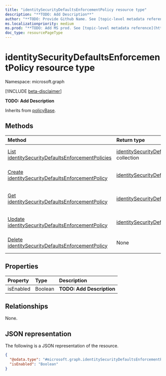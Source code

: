 ```yaml
---
title: "identitySecurityDefaultsEnforcementPolicy resource type"
description: "**TODO: Add Description**"
author: "**TODO: Provide Github Name. See [topic-level metadata reference](https://msgo.azurewebsites.net/add/document/guidelines/metadata.html#topic-level-metadata)**"
ms.localizationpriority: medium
ms.prod: "**TODO: Add MS prod. See [topic-level metadata reference](https://msgo.azurewebsites.net/add/document/guidelines/metadata.html#topic-level-metadata)**"
doc_type: resourcePageType
---
```


# identitySecurityDefaultsEnforcementPolicy resource type

Namespace: microsoft.graph

[!INCLUDE [beta-disclaimer](../../includes/beta-disclaimer.md)]

**TODO: Add Description**


Inherits from [policyBase](../resources/policybase.md).

## Methods
|Method|Return type|Description|
|:---|:---|:---|
|[List identitySecurityDefaultsEnforcementPolicies](../api/identitysecuritydefaultsenforcementpolicy-list.md)|[identitySecurityDefaultsEnforcementPolicy](../resources/identitysecuritydefaultsenforcementpolicy.md) collection|Get a list of the [identitySecurityDefaultsEnforcementPolicy](../resources/identitysecuritydefaultsenforcementpolicy.md) objects and their properties.|
|[Create identitySecurityDefaultsEnforcementPolicy](../api/policyroot-post-identitysecuritydefaultsenforcementpolicy.md)|[identitySecurityDefaultsEnforcementPolicy](../resources/identitysecuritydefaultsenforcementpolicy.md)|Create a new [identitySecurityDefaultsEnforcementPolicy](../resources/identitysecuritydefaultsenforcementpolicy.md) object.|
|[Get identitySecurityDefaultsEnforcementPolicy](../api/identitysecuritydefaultsenforcementpolicy-get.md)|[identitySecurityDefaultsEnforcementPolicy](../resources/identitysecuritydefaultsenforcementpolicy.md)|Read the properties and relationships of an [identitySecurityDefaultsEnforcementPolicy](../resources/identitysecuritydefaultsenforcementpolicy.md) object.|
|[Update identitySecurityDefaultsEnforcementPolicy](../api/identitysecuritydefaultsenforcementpolicy-update.md)|[identitySecurityDefaultsEnforcementPolicy](../resources/identitysecuritydefaultsenforcementpolicy.md)|Update the properties of an [identitySecurityDefaultsEnforcementPolicy](../resources/identitysecuritydefaultsenforcementpolicy.md) object.|
|[Delete identitySecurityDefaultsEnforcementPolicy](../api/identitysecuritydefaultsenforcementpolicy-delete.md)|None|Deletes an [identitySecurityDefaultsEnforcementPolicy](../resources/identitysecuritydefaultsenforcementpolicy.md) object.|

## Properties
|Property|Type|Description|
|:---|:---|:---|
|isEnabled|Boolean|**TODO: Add Description**|

## Relationships
None.

## JSON representation
The following is a JSON representation of the resource.
<!-- {
  "blockType": "resource",
  "keyProperty": "id",
  "@odata.type": "microsoft.graph.identitySecurityDefaultsEnforcementPolicy",
  "baseType": "Microsoft.IdentityProtectionServices.policyBase",
  "openType": false
}
-->
``` json
{
  "@odata.type": "#microsoft.graph.identitySecurityDefaultsEnforcementPolicy",
  "isEnabled": "Boolean"
}
```

